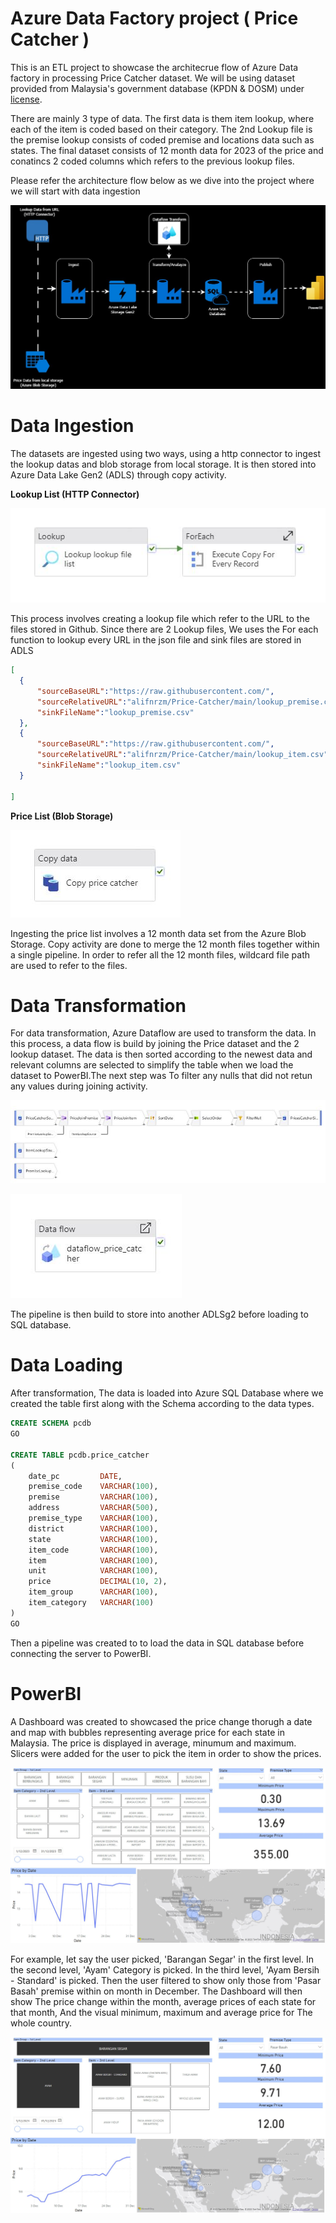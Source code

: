 # Azure Data Factory project ( Price Catcher )

This is an ETL project to showcase the architecrue flow of Azure Data factory in processing Price Catcher dataset.
We will be using dataset provided from Malaysia's government database (KPDN & DOSM) under [license](https://creativecommons.org/licenses/by/4.0/). 

There are mainly 3 type of data. The first data is them item lookup, where each of the item is coded based on their category. The 2nd Lookup file is the premise lookup consists of coded premise and locations data such as states. The final dataset consists of 12 month data for 2023 of the price and conatincs 2 coded columns which refers to the previous lookup files.

Please refer the architecture flow below as we dive into the project where we will start with data ingestion

![Architecture](https://github.com/alifnrzm/Price-Catcher/blob/main/Pics/ArchitectFlow.jpg)

# Data Ingestion 
The datasets are ingested using two ways, using a http connector to ingest the lookup datas and blob storage from local storage. It is then stored into Azure Data Lake Gen2 (ADLS) through copy activity. 

**Lookup List (HTTP Connector)**
  
![Lookup](https://github.com/alifnrzm/Price-Catcher/blob/main/Pics/LookupIngest.JPG)

This process involves creating a lookup file which refer to the URL to the files stored in Github. Since there are 2 Lookup files, We uses the For each function to lookup every URL in the json file and sink files are stored in ADLS

  ```json
[
    {
        "sourceBaseURL":"https://raw.githubusercontent.com/",
        "sourceRelativeURL":"alifnrzm/Price-Catcher/main/lookup_premise.csv",
        "sinkFileName":"lookup_premise.csv"
    },
    {
        "sourceBaseURL":"https://raw.githubusercontent.com/",
        "sourceRelativeURL":"alifnrzm/Price-Catcher/main/lookup_item.csv",
        "sinkFileName":"lookup_item.csv"
    }
   
]
  ```

**Price List (Blob Storage)**

![Price](https://github.com/alifnrzm/Price-Catcher/blob/main/Pics/PriceIngest.JPG)

Ingesting the price list involves a 12 month data set from the Azure Blob Storage. Copy activity are done to merge the 12 month files together within a single pipeline. In order to refer all the 12 month files, wildcard file path are used to refer to the files.

# Data Transformation

For data transformation, Azure Dataflow are used to transform the data. In this process, a data flow is build by joining the Price dataset and the 2 lookup dataset. The data is then sorted according to the newest data and relevant columns are selected to simplify the table when we load the dataset to PowerBI.The next step was To filter any nulls that did not retun any values during joining activity.

![dataflow](https://github.com/alifnrzm/Price-Catcher/blob/main/Pics/dataflow.JPG)

![pldataflow](https://github.com/alifnrzm/Price-Catcher/blob/main/Pics/dataflowPipeline.JPG)

The pipeline is then build to store into another ADLSg2 before loading to SQL database.

# Data Loading

After transformation, The data is loaded into Azure SQL Database where we created the table first along with the Schema according to the data types.

```sql
CREATE SCHEMA pcdb
GO

CREATE TABLE pcdb.price_catcher
(
	date_pc			DATE,
	premise_code	VARCHAR(100),
	premise			VARCHAR(100),
	address			VARCHAR(500),
	premise_type	VARCHAR(100),
	district		VARCHAR(100),
	state			VARCHAR(100),
	item_code		VARCHAR(100),
	item			VARCHAR(100),
	unit			VARCHAR(100),
	price			DECIMAL(10, 2),
	item_group		VARCHAR(100),
	item_category	VARCHAR(100)
)
GO

```
 
Then a pipeline was created to to load the data in SQL database before connecting the server to PowerBI.

# PowerBI

A Dashboard was created to showcased the price change thorugh a date and map with bubbles representing average price for each state in Malaysia. The price is displayed in average, minumum and maximum.
Slicers were added for the user to pick the item in order to show the prices. 

![PBID](https://github.com/alifnrzm/Price-Catcher/blob/main/Pics/PBIDefault.JPG)

For example, let say the user picked, 'Barangan Segar' in the first level. In the second level, 'Ayam' Category is picked. In the third level, 'Ayam Bersih - Standard' is picked. Then the user filtered to show only those from 'Pasar Basah' premise within on month in December.
The Dashboard will then show The price change within the month, average prices of each state for that month, And the visual minimum, maximum and average price for The whole country.

![PBI](https://github.com/alifnrzm/Price-Catcher/blob/main/Pics/PBI.JPG)
 



